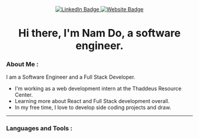 <div align="center">
<div id="badges">
  <a href="https://www.linkedin.com/in/nam-do-630bb2173/">
    <img src="https://img.shields.io/badge/LinkedIn-blue?style=for-the-badge&logo=linkedin&logoColor=white" alt="LinkedIn Badge"/>
  </a>
  <a href="https://namdo1225.github.io/">
    <img src="https://img.shields.io/badge/Website-gray?style=for-the-badge&logo=readme&logoColor=white" alt="Website Badge"/>
  </a>
</div>
<img src="https://komarev.com/ghpvc/?username=your-github-username&style=flat-square&color=blue" alt=""/>

<h1>Hi there, I'm Nam Do, a software engineer.</h1>
</div>

### About Me :

I am a Software Engineer and a Full Stack Developer.
- I'm working as a web development intern at the Thaddeus Resource Center.
- Learning more about React and Full Stack development overall.
- In my free time, I love to develop side coding projects and draw.

---

### Languages and Tools :
